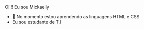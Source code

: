 Oi!!! Eu sou Mickaelly

- 🌱 No momento estou aprendendo  as linguagens HTML e CSS
-  Eu sou estudante de T.I
